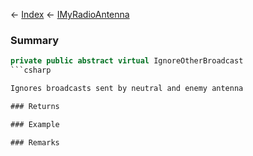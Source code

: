 ← [Index](Api-Index) ← [IMyRadioAntenna](Sandbox.ModAPI.Ingame.IMyRadioAntenna)

### Summary

```csharp
private public abstract virtual IgnoreOtherBroadcast
```csharp

Ignores broadcasts sent by neutral and enemy antenna

### Returns

### Example

### Remarks


